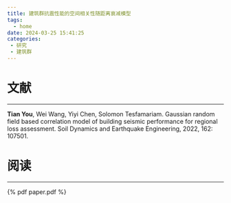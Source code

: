 ```yaml
---
title: 建筑群抗震性能的空间相关性随距离衰减模型
tags:
  - home
date: 2024-03-25 15:41:25
categories:
 - 研究
 - 建筑群
---
```


# 文献
---
**Tian You**, Wei Wang, Yiyi Chen, Solomon Tesfamariam. Gaussian random field based correlation model of building seismic performance for regional loss assessment. Soil Dynamics and Earthquake Engineering, 2022, 162: 107501.



# 阅读
---
{% pdf paper.pdf %}